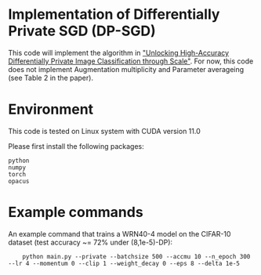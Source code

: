# Implementation of Differentially Private SGD (DP-SGD)

This code will implement the algorithm in ["Unlocking High-Accuracy Differentially Private Image Classification through Scale"](https://arxiv.org/abs/2204.13650). For now, this code does not implement Augmentation multiplicity and Parameter averageing (see Table 2 in the paper).



# Environment
This code is tested on Linux system with CUDA version 11.0

Please first install the following packages:

```
python
numpy
torch
opacus
```
# Example commands

An example command that trains a WRN40-4 model on the CIFAR-10 dataset (test accuracy ~= 72% under (8,1e-5)-DP):

```
    python main.py --private --batchsize 500 --accmu 10 --n_epoch 300 --lr 4 --momentum 0 --clip 1 --weight_decay 0 --eps 8 --delta 1e-5 
```
